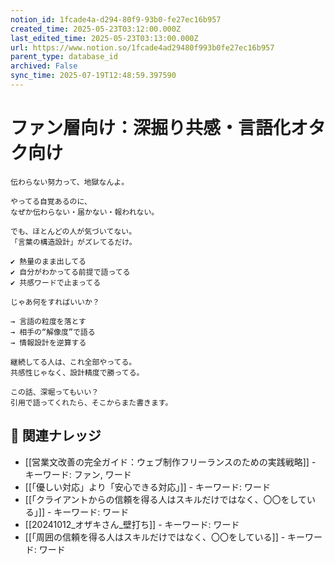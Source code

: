 ```yaml
---
notion_id: 1fcade4a-d294-80f9-93b0-fe27ec16b957
created_time: 2025-05-23T03:12:00.000Z
last_edited_time: 2025-05-23T03:13:00.000Z
url: https://www.notion.so/1fcade4ad29480f993b0fe27ec16b957
parent_type: database_id
archived: False
sync_time: 2025-07-19T12:48:59.397590
---
```


# ファン層向け：深掘り共感・言語化オタク向け

```plain text
伝わらない努力って、地獄なんよ。

やってる自覚あるのに、
なぜか伝わらない・届かない・報われない。

でも、ほとんどの人が気づいてない。
「言葉の構造設計」がズレてるだけ。

✔ 熱量のまま出してる
✔ 自分がわかってる前提で語ってる
✔ 共感ワードで止まってる

じゃあ何をすればいいか？

→ 言語の粒度を落とす
→ 相手の“解像度”で語る
→ 情報設計を逆算する

継続してる人は、これ全部やってる。
共感性じゃなく、設計精度で勝ってる。

この話、深堀ってもいい？
引用で語ってくれたら、そこからまた書きます。
```

## 🔗 関連ナレッジ
- [[営業文改善の完全ガイド：ウェブ制作フリーランスのための実践戦略]] - キーワード: ファン, ワード
- [[「優しい対応」より「安心できる対応」]] - キーワード: ワード
- [[「クライアントからの信頼を得る人はスキルだけではなく、〇〇をしている」]] - キーワード: ワード
- [[20241012_オザキさん_壁打ち]] - キーワード: ワード
- [[「周囲の信頼を得る人はスキルだけではなく、〇〇をしている]] - キーワード: ワード
